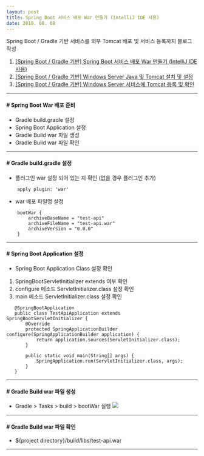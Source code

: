 ```yaml
---
layout: post
title: Spring Boot 서비스 배포 War 만들기 (IntelliJ IDE 사용)
date: 2019. 08. 08
---
```


Spring Boot / Gradle 기반 서비스를 외부 Tomcat 배포 및 서비스 등록까지 블로그 작성
 1. [[Spring Boot / Gradle 기반] Spring Boot 서비스 배포 War 만들기 (IntelliJ IDE 사용)](https://baboototo.tistory.com/29)
 2. [[Spring Boot / Gradle 기반] Windows Server Java 및 Tomcat 설치 및 설정](https://baboototo.tistory.com/30)
 3. [[Spring Boot / Gradle 기반] Windows Server 서비스에 Tomcat 등록 및 확인](https://baboototo.tistory.com/31)

- - - -

#### # Spring Boot War 배포 준비
* Gradle build.gradle 설정
* Spring Boot Application 설정
* Gradle Build war 파일 생성
* Gradle Build war 파일 확인


- - -

#### # Gradle build.gradle 설정
* 플러그인 war 설정 되어 있는 지 확인 (없을 경우 플러그인 추가)
```[java]
	apply plugin: 'war'
```

* war 배포 파일명 설정
```[java]
	bootWar {
		archiveBaseName = "test-api"
		archiveFileName = "test-api.war"
		archiveVersion = "0.0.0"
	}
```

- - -

#### # Spring Boot Application 설정
* Spring Boot Application Class 설정 확인
 1. SpringBootServletInitializer extends 여부 확인
 2. configure 메소드 ServletInitializer.class 설정 확인
 3. main 메소드 ServletInitializer.class 설정 확인

 ```[java]
	@SpringBootApplication
	public class TestApiApplication extends SpringBootServletInitializer {
		@Override
		protected SpringApplicationBuilder configure(SpringApplicationBuilder application) {
			return application.sources(ServletInitializer.class);
		}

		public static void main(String[] args) {
			SpringApplication.run(ServletInitializer.class, args);
		}
	}
 ```

- - -

#### # Gradle Build war 파일 생성
 * Gradle > Tasks > build > bootWar 실행
![](http://baboototo.github.io/images/blogs/springboot/springboot-war-export.png)

- - -

#### # Gradle Build war 파일 확인
 * ${project directory}/build/libs/test-api.war

- - -



